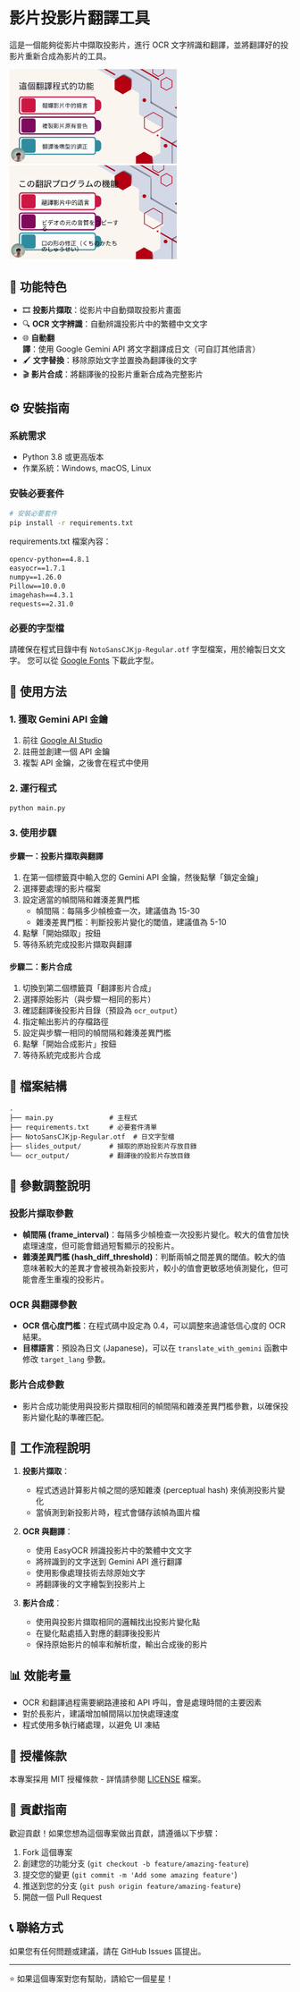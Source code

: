 
# 影片投影片翻譯工具

這是一個能夠從影片中擷取投影片，進行 OCR 文字辨識和翻譯，並將翻譯好的投影片重新合成為影片的工具。

<td><img src="slides_output/slide_01.jpg" width="300"></td>
<td><img src="ocr_output/out_01.jpg" width="300"></td>

## 📝 功能特色

- 🎞️ **投影片擷取**：從影片中自動擷取投影片畫面
- 🔍 **OCR 文字辨識**：自動辨識投影片中的繁體中文文字
- 🌐 **自動翻譯**：使用 Google Gemini API 將文字翻譯成日文（可自訂其他語言）
- 🖌️ **文字替換**：移除原始文字並置換為翻譯後的文字
- 🎬 **影片合成**：將翻譯後的投影片重新合成為完整影片

## ⚙️ 安裝指南

### 系統需求

- Python 3.8 或更高版本
- 作業系統：Windows, macOS, Linux

### 安裝必要套件

```bash
# 安裝必要套件
pip install -r requirements.txt
```

requirements.txt 檔案內容：
```
opencv-python==4.8.1
easyocr==1.7.1
numpy==1.26.0
Pillow==10.0.0
imagehash==4.3.1
requests==2.31.0
```

### 必要的字型檔

請確保在程式目錄中有 `NotoSansCJKjp-Regular.otf` 字型檔案，用於繪製日文文字。
您可以從 [Google Fonts](https://fonts.google.com/noto/specimen/Noto+Sans+JP) 下載此字型。

## 🚀 使用方法

### 1. 獲取 Gemini API 金鑰

1. 前往 [Google AI Studio](https://aistudio.google.com/)
2. 註冊並創建一個 API 金鑰
3. 複製 API 金鑰，之後會在程式中使用

### 2. 運行程式

```bash
python main.py
```

### 3. 使用步驟

#### 步驟一：投影片擷取與翻譯

1. 在第一個標籤頁中輸入您的 Gemini API 金鑰，然後點擊「鎖定金鑰」
2. 選擇要處理的影片檔案
3. 設定適當的幀間隔和雜湊差異門檻
   - 幀間隔：每隔多少幀檢查一次，建議值為 15-30
   - 雜湊差異門檻：判斷投影片變化的閾值，建議值為 5-10
4. 點擊「開始擷取」按鈕
5. 等待系統完成投影片擷取與翻譯

#### 步驟二：影片合成

1. 切換到第二個標籤頁「翻譯影片合成」
2. 選擇原始影片（與步驟一相同的影片）
3. 確認翻譯後投影片目錄（預設為 `ocr_output`）
4. 指定輸出影片的存檔路徑
5. 設定與步驟一相同的幀間隔和雜湊差異門檻
6. 點擊「開始合成影片」按鈕
7. 等待系統完成影片合成

## 📁 檔案結構

```
.
├── main.py              # 主程式
├── requirements.txt     # 必要套件清單
├── NotoSansCJKjp-Regular.otf  # 日文字型檔
├── slides_output/       # 擷取的原始投影片存放目錄
└── ocr_output/          # 翻譯後的投影片存放目錄
```

## 🔧 參數調整說明

### 投影片擷取參數

- **幀間隔 (frame_interval)**：每隔多少幀檢查一次投影片變化。較大的值會加快處理速度，但可能會錯過短暫顯示的投影片。
- **雜湊差異門檻 (hash_diff_threshold)**：判斷兩幀之間差異的閾值。較大的值意味著較大的差異才會被視為新投影片，較小的值會更敏感地偵測變化，但可能會產生重複的投影片。

### OCR 與翻譯參數

- **OCR 信心度門檻**：在程式碼中設定為 0.4，可以調整來過濾低信心度的 OCR 結果。
- **目標語言**：預設為日文 (Japanese)，可以在 `translate_with_gemini` 函數中修改 `target_lang` 參數。

### 影片合成參數

- 影片合成功能使用與投影片擷取相同的幀間隔和雜湊差異門檻參數，以確保投影片變化點的準確匹配。

## 🔄 工作流程說明

1. **投影片擷取**：
   - 程式透過計算影片幀之間的感知雜湊 (perceptual hash) 來偵測投影片變化
   - 當偵測到新投影片時，程式會儲存該幀為圖片檔

2. **OCR 與翻譯**：
   - 使用 EasyOCR 辨識投影片中的繁體中文文字
   - 將辨識到的文字送到 Gemini API 進行翻譯
   - 使用影像處理技術去除原始文字
   - 將翻譯後的文字繪製到投影片上

3. **影片合成**：
   - 使用與投影片擷取相同的邏輯找出投影片變化點
   - 在變化點處插入對應的翻譯後投影片
   - 保持原始影片的幀率和解析度，輸出合成後的影片

## 📊 效能考量

- OCR 和翻譯過程需要網路連接和 API 呼叫，會是處理時間的主要因素
- 對於長影片，建議增加幀間隔以加快處理速度
- 程式使用多執行緒處理，以避免 UI 凍結

## 📜 授權條款

本專案採用 MIT 授權條款 - 詳情請參閱 [LICENSE](LICENSE) 檔案。

## 👥 貢獻指南

歡迎貢獻！如果您想為這個專案做出貢獻，請遵循以下步驟：

1. Fork 這個專案
2. 創建您的功能分支 (`git checkout -b feature/amazing-feature`)
3. 提交您的變更 (`git commit -m 'Add some amazing feature'`)
4. 推送到您的分支 (`git push origin feature/amazing-feature`)
5. 開啟一個 Pull Request

## 📞 聯絡方式

如果您有任何問題或建議，請在 GitHub Issues 區提出。

---

⭐ 如果這個專案對您有幫助，請給它一個星星！
